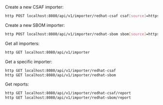 Create a new CSAF importer:

```bash
http POST localhost:8080/api/v1/importer/redhat-csaf csaf[source]=https://redhat.com/.well-known/csaf/provider-metadata.json csaf[disabled]:=false csaf[onlyPatterns][]="^cve-2023-" csaf[period]=30s csaf[v3Signatures]:=true
```

Create a new SBOM importer:

```bash
http POST localhost:8080/api/v1/importer/redhat-sbom sbom[source]=https://access.redhat.com/security/data/sbom/beta/ sbom[keys][]=https://access.redhat.com/security/data/97f5eac4.txt#77E79ABE93673533ED09EBE2DCE3823597F5EAC4 sbom[disabled]:=false sbom[onlyPatterns][]=quarkus sbom[period]=30s sbom[v3Signatures]:=true
```

Get all importers:

```bash
http GET localhost:8080/api/v1/importer
```

Get a specific importer:

```bash
http GET localhost:8080/api/v1/importer/redhat-csaf
http GET localhost:8080/api/v1/importer/redhat-sbom
```

Get reports:

```bash
http GET localhost:8080/api/v1/importer/redhat-csaf/report
http GET localhost:8080/api/v1/importer/redhat-sbom/report
```
